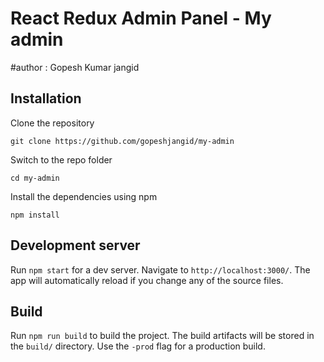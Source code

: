 # React Redux  Admin Panel - My admin

#author : Gopesh Kumar jangid

## Installation

Clone the repository

    git clone https://github.com/gopeshjangid/my-admin

Switch to the repo folder

    cd my-admin

Install the dependencies using npm

    npm install

## Development server

Run `npm start` for a dev server. Navigate to `http://localhost:3000/`. The app will automatically reload if you change any of the source files.


## Build

Run `npm run build` to build the project. The build artifacts will be stored in the `build/` directory. Use the `-prod` flag for a production build.
